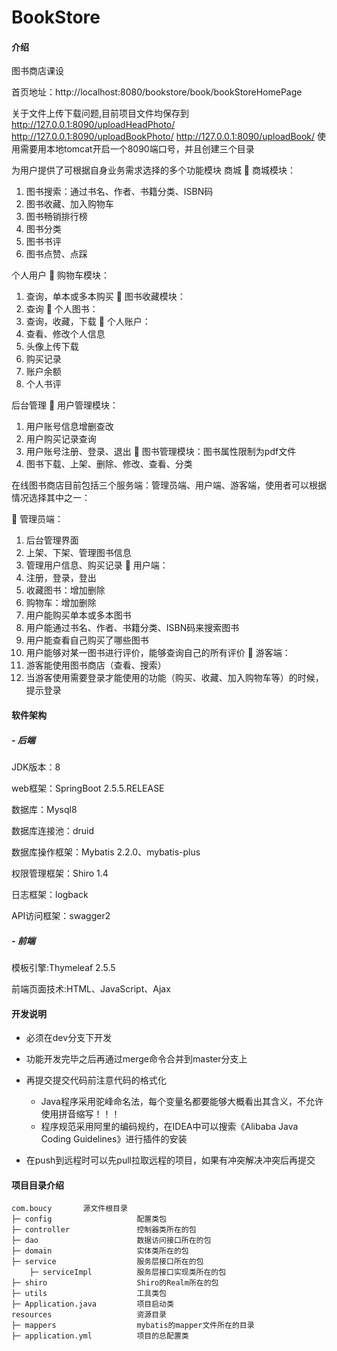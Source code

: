 # BookStore


#### 介绍
图书商店课设

首页地址：http://localhost:8080/bookstore/book/bookStoreHomePage

关于文件上传下载问题,目前项目文件均保存到
http://127.0.0.1:8090/uploadHeadPhoto/
http://127.0.0.1:8090/uploadBookPhoto/
http://127.0.0.1:8090/uploadBook/
使用需要用本地tomcat开启一个8090端口号，并且创建三个目录



为用户提供了可根据自身业务需求选择的多个功能模块
商城
	商城模块：
1.	图书搜索：通过书名、作者、书籍分类、ISBN码
2.	图书收藏、加入购物车
3.	图书畅销排行榜
4.	图书分类
5.	图书书评
6.	图书点赞、点踩

个人用户
	购物车模块：
1.	查询，单本或多本购买
	图书收藏模块：
1.	查询
	个人图书：
1.	查询，收藏，下载
	个人账户：
1.	查看、修改个人信息
2.	头像上传下载
3.	购买记录
4.	账户余额
5.	个人书评

后台管理
	用户管理模块：
1.	用户账号信息增删查改
2.	用户购买记录查询
3.	用户账号注册、登录、退出
	图书管理模块：图书属性限制为pdf文件
1.	图书下载、上架、删除、修改、查看、分类

在线图书商店目前包括三个服务端：管理员端、用户端、游客端，使用者可以根据情况选择其中之一：
	
		管理员端：
1.	后台管理界面
2.	上架、下架、管理图书信息
3.	管理用户信息、购买记录
		用户端：
1.	注册，登录，登出
2.	收藏图书：增加删除
3.	购物车：增加删除
4.	用户能购买单本或多本图书
5.	用户能通过书名、作者、书籍分类、ISBN码来搜索图书
6.	用户能查看自己购买了哪些图书
7.	用户能够对某一图书进行评价，能够查询自己的所有评价
	游客端：
1.	游客能使用图书商店（查看、搜索）
2.	当游客使用需要登录才能使用的功能（购买、收藏、加入购物车等）的时候，提示登录




#### 软件架构
##### - 后端
JDK版本：8

web框架：SpringBoot 2.5.5.RELEASE

数据库：Mysql8

数据库连接池：druid

数据库操作框架：Mybatis 2.2.0、mybatis-plus

权限管理框架：Shiro 1.4

日志框架：logback

API访问框架：swagger2

##### - 前端

模板引擎:Thymeleaf 2.5.5

前端页面技术:HTML、JavaScript、Ajax


#### 开发说明

- 必须在dev分支下开发
- 功能开发完毕之后再通过merge命令合并到master分支上
- 再提交提交代码前注意代码的格式化
    - Java程序采用驼峰命名法，每个变量名都要能够大概看出其含义，不允许使用拼音缩写！！！
    - 程序规范采用阿里的编码规约，在IDEA中可以搜索《Alibaba Java Coding Guidelines》进行插件的安装

- 在push到远程时可以先pull拉取远程的项目，如果有冲突解决冲突后再提交

#### 项目目录介绍
```aidl
com.boucy       源文件根目录
├─ config                   配置类包
├─ controller               控制器类所在的包
├─ dao                      数据访问接口所在的包
├─ domain                   实体类所在的包
├─ service                  服务层接口所在的包
    ├─ serviceImpl          服务层接口实现类所在的包
├─ shiro                    Shiro的Realm所在的包
├─ utils                    工具类包
├─ Application.java         项目启动类
resources                   资源目录
├─ mappers                  mybatis的mapper文件所在的目录
├─ application.yml          项目的总配置类
```



